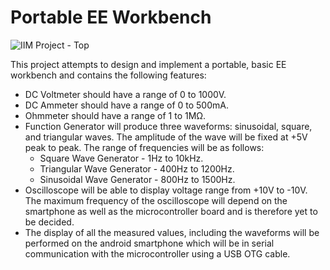 # Portable EE Workbench

![IIM Project - Top](https://user-images.githubusercontent.com/42911363/116903203-8811d600-ac55-11eb-8c65-eaaf02019ce1.jpg)


This project attempts to design and implement a portable, basic EE workbench and contains the following features:
<ul>
  <li>DC Voltmeter should have a range of 0 to 1000V.
  <li>DC Ammeter should have a range of 0 to 500mA.
  <li>Ohmmeter should have a range of 1 to 1MΩ.
  <li>Function Generator will produce three waveforms: sinusoidal, square, and triangular waves. The amplitude of the wave will be fixed at +5V peak to peak. The range of frequencies will be as follows:
    <ul>
      <li> Square Wave Generator - 1Hz to 10kHz.
      <li> Triangular Wave Generator - 400Hz to 1200Hz.
      <li> Sinusoidal Wave Generator - 800Hz to 1500Hz.     
    </ul>
  <li>Oscilloscope will be able to display voltage range from +10V to -10V. The maximum frequency of the oscilloscope will depend on the smartphone as well as the microcontroller board and is therefore yet to be decided.
  <li>The display of all the measured values, including the waveforms will be performed on the android smartphone which will be in serial communication with the microcontroller using a USB OTG cable.
</ul>
